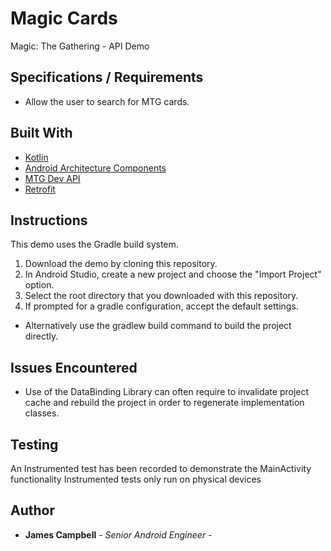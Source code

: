 # Magic Cards
Magic: The Gathering - API Demo

## Specifications / Requirements
- Allow the user to search for MTG cards.

## Built With
* [Kotlin](https://kotlinlang.org/)
* [Android Architecture Components](https://developer.android.com/topic/libraries/architecture)
* [MTG Dev API](https://docs.magicthegathering.io/)
* [Retrofit](https://square.github.io/retrofit/)

## Instructions
This demo uses the Gradle build system.

1. Download the demo by cloning this repository.
2. In Android Studio, create a new project and choose the "Import Project" option.
3. Select the root directory that you downloaded with this repository.
4. If prompted for a gradle configuration, accept the default settings.
- Alternatively use the gradlew build command to build the project directly.

## Issues Encountered
- Use of the DataBinding Library can often require to invalidate project cache and rebuild the project in order to regenerate implementation classes.

## Testing
An Instrumented test has been recorded to demonstrate the MainActivity functionality
Instrumented tests only run on physical devices

## Author
* **James Campbell** - *Senior Android Engineer* -